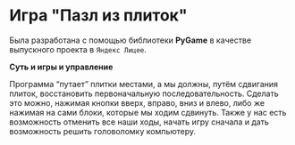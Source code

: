 # Игра "Пазл из плиток"

Была разработана с помощью библиотеки **PyGame** в качестве выпускного проекта в `Яндекс Лицее`.

**Суть и игры и управление**

Программа “путает” плитки местами, а мы должны, путём сдвигания плиток, восстановить первоначальную последовательность. 
Сделать это можно, нажимая кнопки вверх, вправо, вниз и влево, либо же нажимая на сами блоки, которые мы ходим сдвинуть. 
Также у нас есть возможность отменить все наши ходы, начать игру сначала и дать возможность решить головоломку компьютеру.
